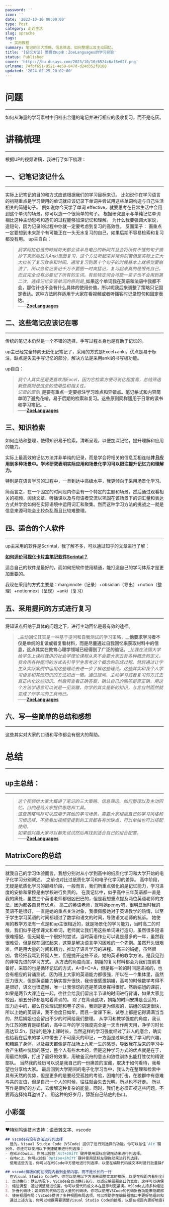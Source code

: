```yaml
---
password: ''
icon: ''
date: '2023-10-10 00:00:00'
type: Post
category: 走近生活
slug: sprache
tags:
  - 实用教程
summary: 笔记的三大策略、信息筛选、如何整理以及主动回忆。
title: '[记忆方法] 整理自up主：ZoeLanguages的学习经验'
status: Published
cover: 'https://bu.dusays.com/2023/10/10/6524c6af6e02f.png'
urlname: 74fbf651-9521-4e59-847d-d24d352f8180
updated: '2024-02-25 20:02:00'
---
```


# 问题


---


  如何从海量的学习素材中归档出合适的笔记并进行相应的吸收复习，而不是吃灰。


# 讲稿梳理


---


  根据UP的视频讲稿，我进行了如下梳理：


## 一、记笔记该记什么


---


  实际上记笔记的目的和方式应该根据我们的学习目标来订。
  比如说你在学习语言的初期重点是学习使用的单词就应该记录下单词并尝试用这些单词构造与自己生活相关的简短句子。
  例如说你今天学了单词 effective，就要思考在日常生活中会用到这个单词的场景。你可以造一个很简单的句子。
  根据研究显示与单纯记忆单词相比这种主动思考和造句的过程能够加深记忆和理解。
  为什么我要强调大家说，造短句，因为记录的过程中你就一定要考虑到复习的高效性。
  反面栗子：
  画重点一定要想到未来那个有可能正在一头无水复习的自己，如果后期不容易检索和复习都没有用。
  up主自白：


>  _我学阿拉伯语的时候每天都会读半岛电台的新闻并且会将所有不懂的句子摘抄下来然后放入Anki里面复习，这个方法听起来非常的刻苦但是实际上它大大拉长了复习效率和时间。通常复习到第十个句子的时候基本上就感觉要崩溃了，所以各位记录记千万不要图一时爽猛记，复习起来真的是恨死自己，而且完全没有必要记下所有的生词。有些特定词会可能一辈子也不会用到第二次，选择记忆安语单词的原则是__**如果这个单词我在英语和法语中我都不会，那估计也不会有什么具体的使用价值，所以呢我后来调整了策略只记固定表达。这种方法同样适用于大家在看视频或者听播客时记录短句和固定表达。**_  
>                                                                  ——[**ZoeLanguages**](https://space.bilibili.com/3493110222948734)


## 二、这些笔记应该记在哪


---


  传统的笔记本仍然是一个不错的选择，手写过程本身也是有助于记忆的。


  up主已经完全转向无纸化记笔记了，采用的方式是Excel+anki。优点是易于标注，缺点是失去手写记忆的部分，解决方法是采用anki的书写板功能。


  up自白：


>   _我个人其实还是更喜欢用Excel，因为它检索方便可说化程度高，总结筛选新些原则是信息的使用性和相关性。  
>  记录的原则__**是要有重点一定要标注学习难点和异错点。笔记格式和内容简单明了避免花哨，易于后期的检索和复习。这些原则同样适用于日常的读书和学习笔记。**_  
>                                                                 ——[**ZoeLanguages**](https://space.bilibili.com/3493110222948734)


## 三、知识检索


  如何连结和整理，使得知识易于检索，清晰呈现，以便加深记忆，提升理解和应用的能力。


  实际上最高效的记忆方法并非单纯的记录，而是学会将相关的信息互相连结**并且应用到多种场景中。学术研究表明实际应用和****场景化学习****可以限注提升记忆力和理解力。**


  特别是在语言学习的过程中，一旦到达中高级水平，我更倾向于采用场景化学习。


  简而言之，在一个固定的时间段内你会有一个特定的主题和场景，然后通过观看相关的视频，阅读文章、听播课以及与母语者交流以巩固在该场景下的词汇量和表达方式并学会如何在实际语境中运用词汇和聚集。然而这种学习方法的挑战之一就是信息来源可能会比较杂乱而且比较难整理。


## 四、适合的个人软件


---


  up主采用的软件是Scrintal，我了解不多，可以通过知乎的文章进行了解：


[  ](https://www.zhihu.com/question/527328814)[**如何评价可视化卡片盒笔记软件Scrintal？**](https://www.zhihu.com/question/527328814)


  适合自己的软件是最好的，而如何把软件使用精通，能打造自己的学习体系才是更加重要的。


  我现在采用的方式主要是：marginnote（记录）+obsidian（导出）+notion（整理）+notionnext（呈现）+anki（复习）


## 五、采用提问的方式进行复习


---


  将知识点归纳于具体的问题之下，进行主动回忆是最有效的途径。


>   _主动回忆其实是一种基于提问和自我测试的学习策略，__**他要求学习者不仅是单纯的复读或者复看材料，而是尽量通过自我回忆来获取材料中的信息，这点其实在教育心理学领域已经得到了广泛的验证。**__比我在法国大学给学生上课时我讲的社会学理论课程从来不会要大家去背各种概念和定义，我会用各种提问的方式去引导学生思考这个概念的形成过程。然后通过让学生从实际案例中运用这些理论去进一步了解这些理论。这些其实和我个人学习语言和其他知识的方法如出一辙。通过提问、主动学习或者复习的方式去真正内化这些知识。然后再查看正确答案，确认自己的回答是否正确，用这个方法学语言可以说是一见双雕，你学的其实是新的知识，与言自然而然就变成了你学习的工具而已。_  
>                                                           ——[**ZoeLanguages**](https://space.bilibili.com/3493110222948734)          


## 六、写一些简单的总结和感想


---


  这些其实对大家的口语和写作都会有很大的帮助。


# 总结


---


## **up主总结：**


---


>   _这个视频给大家大概讲了笔记的三大策略、信息筛选、如何整理以及主动回忆。目的是给大家提供思路和工具。  
>   这些策略同样可以应用于其他的学习场景，需要大家根据自己的学习风格和习惯选择，不能看出视频里提到的工具都各有优缺点，可以单独也可以搭配使用。  
>  如果感兴趣大家可以都先试试然后再找到适合自己的组合配置。_  
>                                                          ——[**ZoeLanguages**](https://space.bilibili.com/3493110222948734)          


## MatrixCore的总结


---


  就我自己的学习体验而言，我想分别对从小学到高中的纸质化学习和大学开始的电子化学习分别阐述。
  之前也对比过纸质化学习和电子化学习的差异。
  高中阶段，无疑是纸质化学习的巅峰阶段，一般而言，我们所重点强化的是记忆能力，学习进度的安排和掌控是由学校进行负责的。
  在我记忆中，似乎高中三年英语都一直是我的痛处，虽然三个英语老师都很凶巴巴的，但是我想重点提及两位英语老师的方法，因为都各自具有优点。
  高二的英语老师，就叫她penny吧，很明显当时我的英语不是很好，一直是她的重点关注对象，我很佩服她对于英语教学的热情，以至于学生学习英语的时间都超过了数学和语文的时间，导致语文老师的抗诉。
  她使用的教学方法有一点是和up主很相近的，就是场景化的学习能力，当时高二的时候，我们似乎还学课文和单词，老师就让我们用这些单词进行造句，虽然很多短语很难搭配，但无疑是一个很好的尝试，当时英语作业可以说是最多的一年，虽然我很难受，但是现在回忆起来，这算是解决语言学习困难的一个先例。虽然开头很艰难，但是用大量的时间和精力，推动了语言学习的进程。
  高三的娟姐，虽然很凶，曾经把我骂到怀疑人生，但是抛开这些不谈，她的英语的教学方法，是我见到的非常先进的学习方式。
  从方法的角度而言，娟姐的复习材料都会为我们提前准备好，采取的也是循环记忆的方式，A+B+C+A，但是每一轮的时间是递减的，也会有相应的背诵测试，因为班上大家的英语能力都很强，所以在一个集体里，虽然压力很大，但是英语能力确实提升很快，我也很感激娟姐，高考的时候数学考得不是很好，语文也很遗憾，唯一让我惊讶的还是英语发挥得很好。然后娟姐的课前，如果是两节大课连在一起，往往会给我们留出半节课的时间进行背诵，如果大家比较困，前五分钟都是站着背诵的。
  除了在背诵这块，娟姐的时间安排是合适的，压力适中的，那么在处理试题和卷子这块，我则是更为佩服的，娟姐的语速很快，所以上她的英语课，我不会度日如年，而且一堂课下来，试卷上都是记得满满当当的，然后娟姐也会留出不少的时间给我们整理。
  从学习和教学强度的角度，我认为江苏的教育是硬核的，高中三年的学习强度完全是一天当作两天用，净学习时长高达12.5h，我指的是净上课时长，当然这样的学习强度经过了非人的磨合，确实也给我在后来的学习中带去了不可磨灭的印记，一方面是过早透支了学习的兴趣，和糟蹋了身体，以及每天都像是在战场上九死一生的感觉，导致我在后来的学习中会产生精神恍惚的感觉，整个人有些木木的，但是这种学习方式的优点就是在于，用最烂的牌，打出了最好的效果，用破釜沉舟的意志和狼性训练出能打胜仗的精锐部队。
  当然我的经历可以说是我自己的一份痛苦的宝藏，取决于如何看待，我希望也分享给大家。
  最后回到大学期间的电子化学习当中，我认为在整理和检索中具有天然的优势，但是更多的是要经受孤独的考验，困难的打击，在狼群中有患难与共的友谊，但是自己一个人的时候，往往就会失去光明。所以也不好走。
  所以写作是很好的方式，去缓解这种复杂的能量，同时，我们也必须正视这些问题，不要再选择掩耳盗铃了。
  用这种的好岁月，舔舐自己结疤的伤口。


## 小彩蛋


---


  ❤️特别鸣谢技术支持：[语音转文字](https://whisper.godlucky.net/)、vscode


```markdown
## vscode有没有办法进行列选择
  是的，Visual Studio Code（VSCode）提供了进行列选择的功能。你可以按住`Alt`键（在Windows上）或`Option`键（在Mac上），然后使用鼠标左键拖动以选择文本。这样选择的文本将会以列的形式进行选取，而不是默认的行选取。
另外，你还可以使用以下快捷键来进行列选择：
- 在Windows上，你可以按住`Alt+Shift`键并使用鼠标左键拖动来进行列选择。
- 在Mac上，你可以按住`Option+Shift`键并使用鼠标左键拖动来进行列选择。
  使用这些方法，你可以在VSCode中方便地进行列选择，以便在编辑代码或文本时进行批量操作。

## vscode排版如何在视距内看到全部内容，而不是长长的一行
  在Visual Studio Code中，你可以使用以下方法来调整文本的排版，以便在视距内看到全部内容：
1. 自动换行：默认情况下，VSCode会自动换行长行，以适应编辑器窗口的宽度。这样可以确保你能够在视觉上看到整行的内容。如果你的文本是一行很长的代码或文本，VSCode会自动将其分割成多行显示。
2. 缩进调整：通过调整缩进设置，你可以使代码或文本在显示时更紧凑。VSCode支持多种缩进设置，包括使用空格或制表符进行缩进，并可以设置缩进的宽度。你可以在VSCode的设置中搜索"Indentation"或"Tab Size"来找到相关设置，并根据你的喜好进行调整。
3. 折叠代码块：如果你的代码包含大量的代码块，你可以使用VSCode的代码折叠功能来隐藏部分代码，以便更好地集中精力查看和编辑感兴趣的部分。你可以通过点击行号旁边的折叠图标或使用快捷键`Ctrl+Shift+[`（Windows）或`Cmd+Shift+[`（Mac）来折叠代码块。使用相同的快捷键可以展开折叠的代码块。
4. 使用视图布局：VSCode提供了多种视图布局选项，可以帮助你在编辑器窗口中更好地组织和查看代码。你可以在VSCode的"View"菜单中选择不同的布局选项，如垂直分割、水平分割或仅显示一个编辑器窗口。根据你的需求，选择适合的视图布局可以使你更好地看到全部内容。
  通过上述方法，你可以根据需要调整Visual Studio Code的排版，以便在视距内更好地查看和编辑代码或文本。
```

